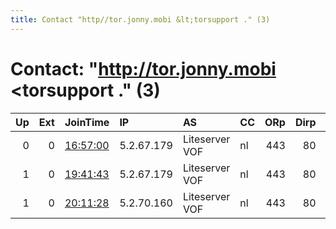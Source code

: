 ```yaml
---
title: Contact "http//tor.jonny.mobi &lt;torsupport ." (3)
---
```


# Contact: "http://tor.jonny.mobi &lt;torsupport ." (3)

|   Up |   Ext | JoinTime                                                                                   | IP         | AS             | CC   |   ORp |   Dirp | OS    | Version   | Nickname      |   eFamMembers |
|-----:|------:|:-------------------------------------------------------------------------------------------|:-----------|:---------------|:-----|------:|-------:|:------|:----------|:--------------|--------------:|
|    0 |     0 | [16:57:00](https://atlas.torproject.org/#details/2B8FE34001C934B1A812E2F1E9ECA24B83D31D2A) | 5.2.67.179 | Liteserver VOF | nl   |   443 |     80 | Linux | 0.3.2.9   | mtor051288001 |             1 |
|    1 |     0 | [19:41:43](https://atlas.torproject.org/#details/A5F20C5A4ADF1F4B5E83B451D4817CB8BA3CC72E) | 5.2.67.179 | Liteserver VOF | nl   |   443 |     80 | Linux | 0.3.2.9   | mtor051288001 |             1 |
|    1 |     0 | [20:11:28](https://atlas.torproject.org/#details/95C6809D830C53D58538443623230758A61A7D27) | 5.2.70.160 | Liteserver VOF | nl   |   443 |     80 | Linux | 0.3.2.9   | jtorexit8012  |             1 |
